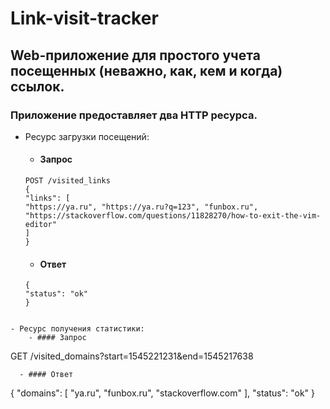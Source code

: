 # Link-visit-tracker 
## Web-приложение для простого учета посещенных (неважно, как, кем и когда) ссылок. 

### Приложение предоставляет два HTTP ресурса.
- Ресурс загрузки посещений:
  - #### Запрос
  ```
  POST /visited_links
  {
  "links": [
  "https://ya.ru", "https://ya.ru?q=123", "funbox.ru",
  "https://stackoverflow.com/questions/11828270/how-to-exit-the-vim-editor"
  ]
  }
  ```
  - #### Ответ
  ```
  {
  "status": "ok"
  }
```

- Ресурс получения статистики:
    - #### Запрос
```
GET /visited_domains?start=1545221231&end=1545217638
```
  - #### Ответ
```
{
"domains": [
"ya.ru",
"funbox.ru", "stackoverflow.com"
],
"status": "ok"
}
```


